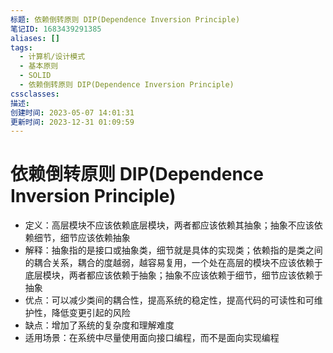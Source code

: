 ```yaml
---
标题: 依赖倒转原则 DIP(Dependence Inversion Principle)
笔记ID: 1683439291385
aliases: []
tags:
  - 计算机/设计模式
  - 基本原则
  - SOLID
  - 依赖倒转原则 DIP(Dependence Inversion Principle)
cssclasses: 
描述: 
创建时间: 2023-05-07 14:01:31
更新时间: 2023-12-31 01:09:59
---
```


# 依赖倒转原则 DIP(Dependence Inversion Principle)

- 定义：高层模块不应该依赖底层模块，两者都应该依赖其抽象；抽象不应该依赖细节，细节应该依赖抽象
- 解释：抽象指的是接口或抽象类，细节就是具体的实现类；依赖指的是类之间的耦合关系，耦合的度越弱，越容易复用，一个处在高层的模块不应该依赖于底层模块，两者都应该依赖于抽象；抽象不应该依赖于细节，细节应该依赖于抽象
- 优点：可以减少类间的耦合性，提高系统的稳定性，提高代码的可读性和可维护性，降低变更引起的风险
- 缺点：增加了系统的复杂度和理解难度
- 适用场景：在系统中尽量使用面向接口编程，而不是面向实现编程
